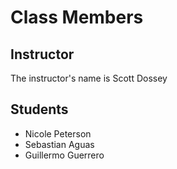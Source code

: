 # Class Members

## Instructor

The instructor's name is Scott Dossey

## Students


*   Nicole Peterson
*   Sebastian Aguas
*   Guillermo Guerrero
